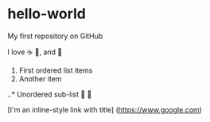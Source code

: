 # hello-world
My first repository on GitHub

I love :coffee: :pizza:, and :dancer:

1. First ordered list items
2. Another item

..* Unordered sub-list :banana: :apple:

[I'm an inline-style link with title] (https://www.google.com)
